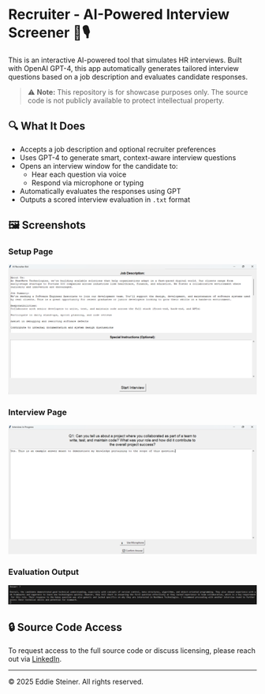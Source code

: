 # Recruiter - AI-Powered Interview Screener 🧠🎙️

This is an interactive AI-powered tool that simulates HR interviews. Built with OpenAI GPT-4, this app automatically generates tailored interview questions based on a job description and evaluates candidate responses.

> ⚠️ **Note:** This repository is for showcase purposes only. The source code is not publicly available to protect intellectual property.

## 🔍 What It Does

- Accepts a job description and optional recruiter preferences
- Uses GPT-4 to generate smart, context-aware interview questions
- Opens an interview window for the candidate to:
  - Hear each question via voice
  - Respond via microphone or typing
- Automatically evaluates the responses using GPT
- Outputs a scored interview evaluation in `.txt` format

## 🖼️ Screenshots

### Setup Page
![Setup Page](Setup_page.png)

### Interview Page
![Question Page](Question_page.png)

### Evaluation Output
![Evaluation Output](evaluation.png)

## 🔒 Source Code Access

To request access to the full source code or discuss licensing, please reach out via [LinkedIn](https://www.linkedin.com/in/eddie-steiner-940aba301/).

---

© 2025 Eddie Steiner. All rights reserved.
